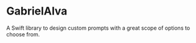 # GabrielAlva
A Swift library to design custom prompts with a great scope of options to choose from.
